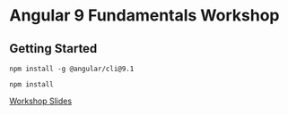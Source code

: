# Angular 9 Fundamentals Workshop

## Getting Started

```
npm install -g @angular/cli@9.1
```

```
npm install
```

[Workshop Slides](/Angular_9_Fundamentals.pdf)
